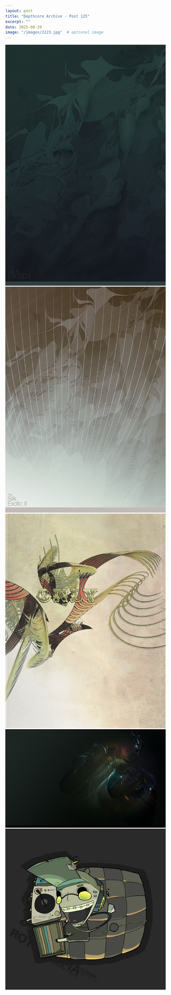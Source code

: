 ```yaml
---
layout: post
title: "Depthcore Archive - Post 125"
excerpt: ""
date: 2025-08-29
image: "/images/2223.jpg"  # optional image
---
```


<img src="/images/2223.jpg">
<img src="/images/2224.jpg" alt="2224.jpg"/>
<img src="/images/2225.jpg" alt="2225.jpg"/>
<img src="/images/2228.jpg" alt="2228.jpg"/>
<img src="/images/2229.jpg" alt="2229.jpg"/>
